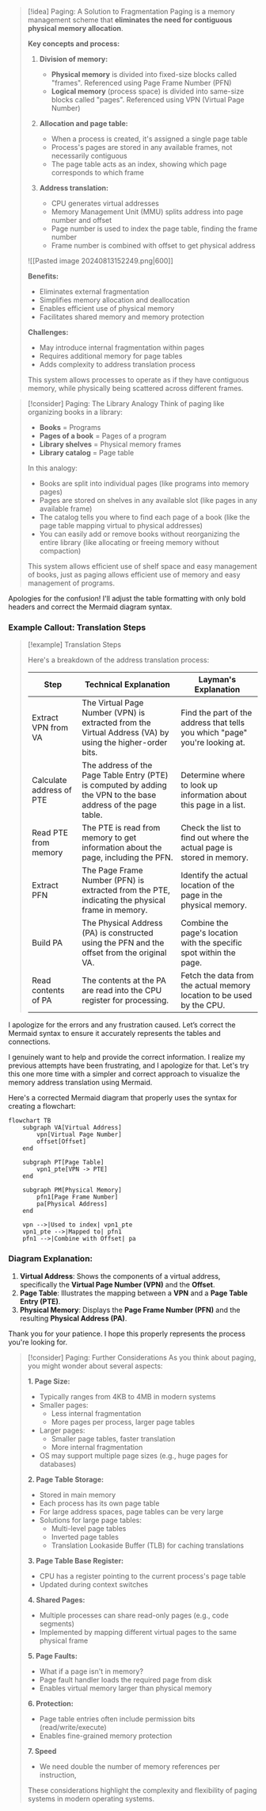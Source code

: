 > [!idea] Paging: A Solution to Fragmentation
> Paging is a memory management scheme that **eliminates the need for contiguous physical memory allocation**.
> 
> **Key concepts and process:**
> 1. **Division of memory:**
>    - **Physical memory** is divided into fixed-size blocks called "frames". Referenced using Page Frame Number (PFN)
>    - **Logical memory** (process space) is divided into same-size blocks called "pages". Referenced using VPN (Virtual Page Number)
> 
> 2. **Allocation and page table:**
>    - When a process is created, it's assigned a single page table
>    - Process's pages are stored in any available frames, not necessarily contiguous
>    - The page table acts as an index, showing which page corresponds to which frame 
> 
> 3. **Address translation:**
>    - CPU generates virtual addresses
>    - Memory Management Unit (MMU) splits address into page number and offset
>    - Page number is used to index the page table, finding the frame number
>    - Frame number is combined with offset to get physical address
> 
> ![[Pasted image 20240813152249.png|600]]
> 
> **Benefits:**
> - Eliminates external fragmentation
> - Simplifies memory allocation and deallocation
> - Enables efficient use of physical memory
> - Facilitates shared memory and memory protection
> 
> **Challenges:**
> - May introduce internal fragmentation within pages
> - Requires additional memory for page tables
> - Adds complexity to address translation process
> 
> This system allows processes to operate as if they have contiguous memory, while physically being scattered across different frames.

> [!consider] Paging: The Library Analogy
> Think of paging like organizing books in a library:
> 
> - **Books** = Programs
> - **Pages of a book** = Pages of a program
> - **Library shelves** = Physical memory frames
> - **Library catalog** = Page table
> 
> In this analogy:
> - Books are split into individual pages (like programs into memory pages)
> - Pages are stored on shelves in any available slot (like pages in any available frame)
> - The catalog tells you where to find each page of a book (like the page table mapping virtual to physical addresses)
> - You can easily add or remove books without reorganizing the entire library (like allocating or freeing memory without compaction)
> 
> This system allows efficient use of shelf space and easy management of books, just as paging allows efficient use of memory and easy management of programs.

Apologies for the confusion! I'll adjust the table formatting with only bold headers and correct the Mermaid diagram syntax.

### Example Callout: Translation Steps

> [!example] Translation Steps
>
> Here's a breakdown of the address translation process:
>
> | **Step**                     | **Technical Explanation**                                                                 | **Layman's Explanation**                                               |
> |------------------------------|------------------------------------------------------------------------------------------|--------------------------------------------------------------------------|
> | Extract VPN from VA          | The Virtual Page Number (VPN) is extracted from the Virtual Address (VA) by using the higher-order bits. | Find the part of the address that tells you which "page" you're looking at. |
> | Calculate address of PTE     | The address of the Page Table Entry (PTE) is computed by adding the VPN to the base address of the page table. | Determine where to look up information about this page in a list.       |
> | Read PTE from memory         | The PTE is read from memory to get information about the page, including the PFN.          | Check the list to find out where the actual page is stored in memory.   |
> | Extract PFN                  | The Page Frame Number (PFN) is extracted from the PTE, indicating the physical frame in memory. | Identify the actual location of the page in the physical memory.        |
> | Build PA                     | The Physical Address (PA) is constructed using the PFN and the offset from the original VA. | Combine the page's location with the specific spot within the page.     |
> | Read contents of PA          | The contents at the PA are read into the CPU register for processing.                       | Fetch the data from the actual memory location to be used by the CPU.   |
I apologize for the errors and any frustration caused. Let’s correct the Mermaid syntax to ensure it accurately represents the tables and connections.

I genuinely want to help and provide the correct information. I realize my previous attempts have been frustrating, and I apologize for that. Let's try this one more time with a simpler and correct approach to visualize the memory address translation using Mermaid.

Here's a corrected Mermaid diagram that properly uses the syntax for creating a flowchart:

```mermaid
flowchart TB
    subgraph VA[Virtual Address]
        vpn[Virtual Page Number]
        offset[Offset]
    end

    subgraph PT[Page Table]
        vpn1_pte[VPN -> PTE]
    end

    subgraph PM[Physical Memory]
        pfn1[Page Frame Number]
        pa[Physical Address]
    end

    vpn -->|Used to index| vpn1_pte
    vpn1_pte -->|Mapped to| pfn1
    pfn1 -->|Combine with Offset| pa
```

### Diagram Explanation:
1. **Virtual Address**: Shows the components of a virtual address, specifically the **Virtual Page Number (VPN)** and the **Offset**.
2. **Page Table**: Illustrates the mapping between a **VPN** and a **Page Table Entry (PTE)**.
3. **Physical Memory**: Displays the **Page Frame Number (PFN)** and the resulting **Physical Address (PA)**.

Thank you for your patience. I hope this properly represents the process you're looking for.

> [!consider] Paging: Further Considerations
> As you think about paging, you might wonder about several aspects:
> 
> **1. Page Size:**
> - Typically ranges from 4KB to 4MB in modern systems
> - Smaller pages:
>   - Less internal fragmentation
>   - More pages per process, larger page tables
> - Larger pages:
>   - Smaller page tables, faster translation
>   - More internal fragmentation
> - OS may support multiple page sizes (e.g., huge pages for databases)
> 
> **2. Page Table Storage:**
> - Stored in main memory
> - Each process has its own page table
> - For large address spaces, page tables can be very large
> - Solutions for large page tables:
>   - Multi-level page tables
>   - Inverted page tables
>   - Translation Lookaside Buffer (TLB) for caching translations
> 
> **3. Page Table Base Register:**
> - CPU has a register pointing to the current process's page table
> - Updated during context switches
> 
> **4. Shared Pages:**
> - Multiple processes can share read-only pages (e.g., code segments)
> - Implemented by mapping different virtual pages to the same physical frame
> 
> **5. Page Faults:**
> - What if a page isn't in memory?
> - Page fault handler loads the required page from disk
> - Enables virtual memory larger than physical memory
> 
> **6. Protection:**
> - Page table entries often include permission bits (read/write/execute)
> - Enables fine-grained memory protection
> 
> **7. Speed**
> - We need double the number of memory references per instruction,
> 
> These considerations highlight the complexity and flexibility of paging systems in modern operating systems.
